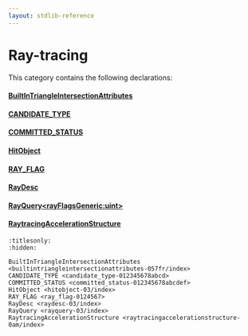 ```yaml
---
layout: stdlib-reference
---
```

# Ray-tracing

This category contains the following declarations:

#### [BuiltInTriangleIntersectionAttributes](builtintriangleintersectionattributes-057fr/index.html)

#### [CANDIDATE\_TYPE](candidate_type-012345678abcd.html)

#### [COMMITTED\_STATUS](committed_status-012345678abcdef.html)

#### [HitObject](hitobject-03/index.html)

#### [RAY\_FLAG](ray_flag-0124567.html)

#### [RayDesc](raydesc-03/index.html)

#### [RayQuery\<rayFlagsGeneric:uint\>](rayquery-03/index.html)

#### [RaytracingAccelerationStructure](raytracingaccelerationstructure-0am/index.html)


```{toctree}
:titlesonly:
:hidden:

BuiltInTriangleIntersectionAttributes <builtintriangleintersectionattributes-057fr/index>
CANDIDATE_TYPE <candidate_type-012345678abcd>
COMMITTED_STATUS <committed_status-012345678abcdef>
HitObject <hitobject-03/index>
RAY_FLAG <ray_flag-0124567>
RayDesc <raydesc-03/index>
RayQuery <rayquery-03/index>
RaytracingAccelerationStructure <raytracingaccelerationstructure-0am/index>
```
